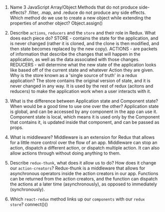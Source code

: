 1.  Name 3 JavaScript Array/Object Methods that do not produce side-effects?
    .filter, .map, and .reduce do not produce any side effects.
    Which method do we use to create a new object while extending the properties of another object? Object.assign()

2.  Describe `actions`, `reducers` and the `store` and their role in Redux. What does each piece do? STORE - contains the state for the application, and is never changed (rather it is cloned, and the clone is then modified, and then state becomes replaced by the new copy).
    ACTIONS - are packets of information that describe the changes that will happen in the application, as well as the data associated with those changes.  
    REDUCERS - will determine what the new state of the application looks like based off of the current state and whatever Action they are given.
    Why is the store known as a 'single source of truth' in a redux application?
    The store contains the original version of state, and it is never changed in any way. It is used by the rest of redux (acitons and reducers) to make the application work when a user interacts with it.

3.  What is the difference between Application state and Component state? When would be a good time to use one over the other?
    Application state is global, and can be accessed by any component in the app can use it.
    Component state is local, which means it is used only by the Component that contains it, is updated inside that component, and can be passed as props.

4.  What is middleware?
    Middleware is an extension for Redux that allows for a little more control over the flow of an app. Middleware can stop an action, dispatch a different action, or dispatch multiple action. It can also allow actions through without doing anything to them.

5.  Describe `redux-thunk`, what does it allow us to do? How does it change our `action-creators`?
    Redux-thunk is a middleware that allows for asynchronous operators inside the action creators in our app. Functions can be returned from the action creators, and the function can dispatch the actions at a later time (asynchronously), as opposed to immediately (synchronously).

6.  Which `react-redux` method links up our `components` with our `redux store`?
    connect()()
